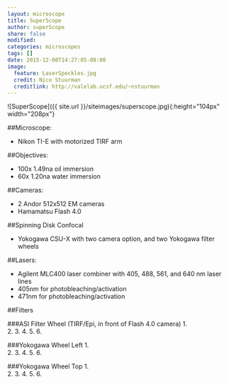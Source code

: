 ```yaml
---
layout: microscope 
title: SuperScope
author: superScope
share: false
modified:
categories: microscopes
tags: []
date: 2015-12-08T14:27:05-08:00
image:
  feature: LaserSpeckles.jpg
  credit: Nico Stuurman
  creditlink: http://valelab.ucsf.edu/~nstuurman
---
```

![SuperScope]({{ site.url }}/siteimages/superscope.jpg){:height="104px" width="208px"}

##Microscope:
* Nikon TI-E  with motorized TIRF arm

##Objectives:
* 100x 1.49na oil immersion
* 60x 1.20na water immersion

##Cameras:
* 2 Andor 512x512 EM cameras
* Hamamatsu Flash 4.0

##Spinning Disk Confocal
* Yokogawa CSU-X with two camera option, and two Yokogawa filter wheels

##Lasers:
* Agilent MLC400 laser combiner with 405, 488, 561, and 640 nm laser lines
* 405nm for photobleaching/activation
* 471nm for photobleaching/activation

##Filters

###ASI Filter Wheel (TIRF/Epi, in front of Flash 4.0 camera)
1.  
2. 
3. 
4. 
5. 
6. 

###Yokogawa Wheel Left
1.  
2. 
3. 
4. 
5. 
6. 

###Yokogawa Wheel Top
1.  
2. 
3. 
4. 
5. 
6. 


